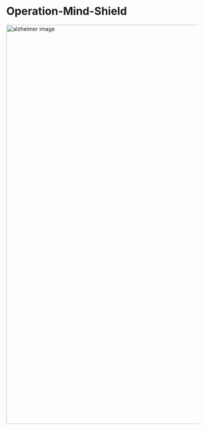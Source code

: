 # Operation-Mind-Shield

<img width="1047" alt="alzheimer image" src="https://github.com/user-attachments/assets/c7233ec6-4bcf-440e-ad09-f97e7bb4ec0e">
